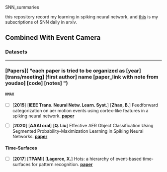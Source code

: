 SNN_summaries

this repository record my  learning in spiking neural network, and [this](https://github.com/shenhaibo123/SNN_arxiv_daily) is my subscriptions of SNN daily in arxiv.

## Combined With Event Camera 



### Datasets

------



### [**Papers**](  "each paper is tried to be organized as [year] [trans/meeting] [first author]  name  [paper_link with note from youdao] [code] [notes] ")

#### `HMAX`

- [ ] [**2015**] [**IEEE Trans. Neural Netw. Learn. Syst.**] [**Zhao, B.**]  Feedforward categorization on aer motion events using cortex-like features in a spiking neural network. [**paper**](https://ieeexplore.ieee.org/stamp/stamp.jsp?tp=&arnumber=6933869   "本文介绍了一种事件驱动的前馈分类系统，该系统从时间对比地址事件表示(AER)传感器获取数据。该系统提取生物启发的类似皮质的特征，并使用AER基于tempotron分类器(一个泄漏的整合和激活脉冲神经元网络)来区分不同的模式。系统最吸引人的特性之一是其事件驱动的处理，输入和特性都采用地址事件(spikes)的形式。该系统在AER姿势数据集上进行了评估，并与两个最近开发的仿生模型进行了比较。实验结果表明，该算法在保持相同性能的前提下，大大减少了仿真时间。
  此外,混合国家标准与技术研究所的实验(MNIST)图像数据集已经证明该系统不仅可以工作在原始AER数据还在图片(一个预处理步骤将图像转化为爱尔兰事件),并能保持竞争力的准确性即使噪音是补充道。
  该系统在MNIST动态视觉传感器数据集(其中使用AER动态视觉传感器记录数据)上进行了进一步评估，测试精度为88.14%。")

- [ ] [**2020**] [**AAAI  oral**] [**Q. Liu**] Effective AER Object Classification Using Segmented Probability-Maximization Learning in Spiking Neural Networks. [**paper**](https://arxiv.org/abs/2002.06199   "摘要地址事件表示(AER)摄像机与传统的基于帧的摄像机相比，具有高时间分辨率和低功耗等优点，近年来受到越来越多的关注。
  由于AER摄像机将视觉输入记录为异步离散事件，它们天生适合与spiking神经网络(SNN)协调，这在神经形态硬件上是生物学上可信的和节能的。然而，使用SNN进行AER对象分类仍然具有挑战性，因为缺乏有效的学习算法来进行这种新的表示。
  为了解决这个问题，我们提出了一种新的分段概率最大化(SPA)学习算法的AER对象分类模型。在技术上，(1)SPA学习算法迭代地最大化样本所属类别的概率，以提高神经元响应的可靠性和学习的有效性;
  (2) SPA引入峰值检测(peak detection, PD)机制，逐段定位信息时间点，学习可以充分利用整个事件流中的信息。
  大量的实验结果表明，与现有的方法相比，我们的模型不仅更有效，而且需要更少的信息以达到一定的精度。"      ) 



#### Time-Surfaces

- [ ] [**2017**] [**TPAMI**] [**Lagorce, X.**] Hots: a hierarchy of event-based time-surfaces for pattern recognition. [**paper**](https://ieeexplore.ieee.org/stamp/stamp.jsp?tp=&arnumber=7508476&tag=1  "本文描述了一种新的基于事件的时空特征，称为时间表面，以及如何使用它们来创建一个基于事件的分层模式识别架构。与现有的模式识别层次结构不同，该模型依赖于面向时间的方法，从视觉场景异步获取的动态中提取时空特征。这些动态是通过生物启发的无框架异步事件驱动的视觉传感器获得的。与皮质结构类似，我们层次结构中的后续层次使用越来越大的时空窗口提取越来越抽象的特征。其核心概念是利用事件所提供的丰富的时间信息，以时间表面的形式创建上下文，以表示局部空间邻域内最近的时间活动。我们证明了这个概念可以稳健地用于基于事件的层次模型的所有阶段。第一层特征单元对像素组进行操作，随后的层特征单元对较低层次特征单元的输出进行操作。我们报告了之前发布的36类字符识别任务和4类规范动态卡pip任务的结果，每个任务都实现了接近100%的准确性。我们引入了一个新的七类运动人脸识别任务，达到了79%的准确率")